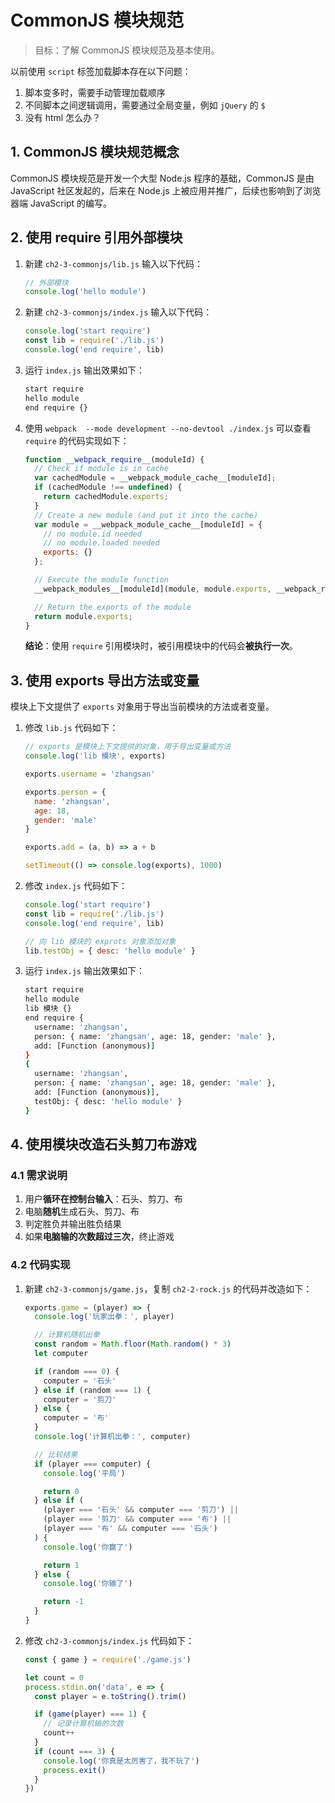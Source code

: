 # CommonJS 模块规范

> 目标：了解 CommonJS 模块规范及基本使用。

以前使用 `script` 标签加载脚本存在以下问题：

1. 脚本变多时，需要手动管理加载顺序
2. 不同脚本之间逻辑调用，需要通过全局变量，例如 `jQuery` 的 `$`
3. 没有 html 怎么办？

## 1. CommonJS 模块规范概念

CommonJS 模块规范是开发一个大型 Node.js 程序的基础，CommonJS 是由 JavaScript 社区发起的，后来在 Node.js 上被应用并推广，后续也影响到了浏览器端 JavaScript 的编写。

## 2. 使用 require 引用外部模块

1. 新建 `ch2-3-commonjs/lib.js` 输入以下代码：

   ```js
   // 外部模块
   console.log('hello module')
   ```

2. 新建 `ch2-3-commonjs/index.js` 输入以下代码：

   ```js
   console.log('start require')
   const lib = require('./lib.js')
   console.log('end require', lib)
   ```

3. 运行 `index.js` 输出效果如下：

   ```bash
   start require
   hello module
   end require {}
   ```

4. 使用 `webpack  --mode development --no-devtool ./index.js` 可以查看 `require` 的代码实现如下：

   ```js
   function __webpack_require__(moduleId) {
     // Check if module is in cache
     var cachedModule = __webpack_module_cache__[moduleId];
     if (cachedModule !== undefined) {
       return cachedModule.exports;
     }
     // Create a new module (and put it into the cache)
     var module = __webpack_module_cache__[moduleId] = {
       // no module.id needed
       // no module.loaded needed
       exports: {}
     };

     // Execute the module function
     __webpack_modules__[moduleId](module, module.exports, __webpack_require__);

     // Return the exports of the module
     return module.exports;
   }
   ```

   **结论**：使用 `require` 引用模块时，被引用模块中的代码会**被执行一次**。

## 3. 使用 exports 导出方法或变量

模块上下文提供了 `exports` 对象用于导出当前模块的方法或者变量。

1. 修改 `lib.js` 代码如下：

   ```js
   // exports 是模块上下文提供的对象，用于导出变量或方法
   console.log('lib 模块', exports)

   exports.username = 'zhangsan'

   exports.person = {
     name: 'zhangsan',
     age: 18,
     gender: 'male'
   }

   exports.add = (a, b) => a + b

   setTimeout(() => console.log(exports), 1000)
   ```

2. 修改 `index.js` 代码如下：

   ```js
   console.log('start require')
   const lib = require('./lib.js')
   console.log('end require', lib)

   // 向 lib 模块的 exprots 对象添加对象
   lib.testObj = { desc: 'hello module' }
   ```

3. 运行 `index.js` 输出效果如下：

   ```bash
   start require
   hello module
   lib 模块 {}
   end require {
     username: 'zhangsan',
     person: { name: 'zhangsan', age: 18, gender: 'male' },
     add: [Function (anonymous)]
   }
   {
     username: 'zhangsan',
     person: { name: 'zhangsan', age: 18, gender: 'male' },
     add: [Function (anonymous)],
     testObj: { desc: 'hello module' }
   }
   ```

## 4. 使用模块改造石头剪刀布游戏

### 4.1 需求说明

1. 用户**循环在控制台输入**：石头、剪刀、布
2. 电脑**随机**生成石头、剪刀、布
3. 判定胜负并输出胜负结果
4. 如果**电脑输的次数超过三次**，终止游戏

### 4.2 代码实现

1. 新建 `ch2-3-commonjs/game.js`，复制 `ch2-2-rock.js` 的代码并改造如下：

   ```js
   exports.game = (player) => {
     console.log('玩家出拳：', player)

     // 计算机随机出拳
     const random = Math.floor(Math.random() * 3)
     let computer

     if (random === 0) {
       computer = '石头'
     } else if (random === 1) {
       computer = '剪刀'
     } else {
       computer = '布'
     }
     console.log('计算机出拳：', computer)

     // 比较结果
     if (player === computer) {
       console.log('平局')

       return 0
     } else if (
       (player === '石头' && computer === '剪刀') ||
       (player === '剪刀' && computer === '布') ||
       (player === '布' && computer === '石头')
     ) {
       console.log('你赢了')

       return 1
     } else {
       console.log('你输了')

       return -1
     }
   }
   ```

2. 修改 `ch2-3-commonjs/index.js` 代码如下：

   ```js
   const { game } = require('./game.js')

   let count = 0
   process.stdin.on('data', e => {
     const player = e.toString().trim()

     if (game(player) === 1) {
       // 记录计算机输的次数
       count++
     }
     if (count === 3) {
       console.log('你真是太厉害了，我不玩了')
       process.exit()
     }
   })
   ```
